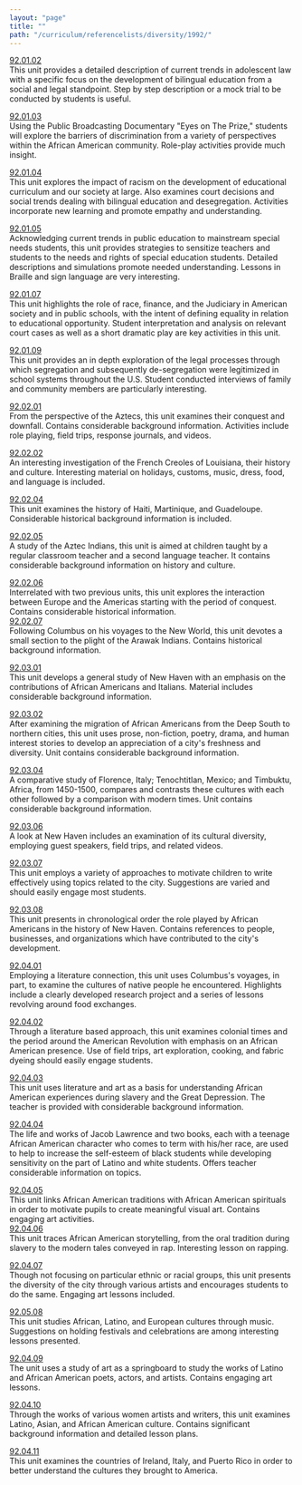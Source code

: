 ```yaml
---
layout: "page"
title: ""
path: "/curriculum/referencelists/diversity/1992/"
---
```

<main><a href="../../../guides/1992/1/92.01.02.x.html">92.01.02</a> <br/> This unit provides a detailed description of current trends in adolescent law with a specific focus on the development of bilingual education from a social and legal standpoint. Step by step description or a mock trial to be conducted by students is useful. <p> <a href="../../../guides/1992/1/92.01.03.x.html">92.01.03</a> <br/> Using the Public Broadcasting Documentary "Eyes on The Prize," students will explore the barriers of discrimination from a variety of perspectives within the African American community. Role-play activities provide much insight. </p><p> <a href="../../../guides/1992/1/92.01.04.x.html">92.01.04</a> <br/> This unit explores the impact of racism on the development of educational curriculum and our society at large. Also examines court decisions and social trends dealing with bilingual education and desegregation. Activities incorporate new learning and promote empathy and understanding. </p><p> <a href="../../../guides/1992/1/92.01.05.x.html">92.01.05</a> <br/> Acknowledging current trends in public education to mainstream special needs students, this unit provides strategies to sensitize teachers and students to the needs and rights of special education students. Detailed descriptions and simulations promote needed understanding. Lessons in Braille and sign language are very interesting. </p><p> <a href="../../../guides/1992/1/92.01.07.x.html">92.01.07</a> <br/> This unit highlights the role of race, finance, and the Judiciary in American society and in public schools, with the intent of defining equality in relation to educational opportunity. Student interpretation and analysis on relevant court cases as well as a short dramatic play are key activities in this unit. </p><p> <a href="../../../guides/1992/1/92.01.09.x.html">92.01.09</a> <br/> This unit provides an in depth exploration of the legal processes through which segregation and subsequently de-segregation were legitimized in school systems throughout the U.S. Student conducted interviews of family and community members are particularly interesting. </p><p> <a href="../../../guides/1992/2/92.02.01.x.html">92.02.01</a> <br/> From the perspective of the Aztecs, this unit examines their conquest and downfall. Contains considerable background information. Activities include role playing, field trips, response journals, and videos. </p><p> <a href="../../../guides/1992/2/92.02.02.x.html">92.02.02</a> <br/> An interesting investigation of the French Creoles of Louisiana, their history and culture. Interesting material on holidays, customs, music, dress, food, and language is included. </p><p> <a href="../../../guides/1992/2/92.02.04.x.html">92.02.04</a> <br/> This unit examines the history of Haiti, Martinique, and Guadeloupe. Considerable historical background information is included. </p><p> <a href="../../../guides/1992/2/92.02.05.x.html">92.02.05</a> <br/> A study of the Aztec Indians, this unit is aimed at children taught by a regular classroom teacher and a second language teacher. It contains considerable background information on history and culture. </p><p> <a href="../../../guides/1992/2/92.02.06.x.html">92.02.06</a> <br/> Interrelated with two previous units, this unit explores the interaction between Europe and the Americas starting with the period of conquest. Contains considerable historical information. <br/> <a href="../../../guides/1992/2/92.02.07.x.html">92.02.07</a> <br/> Following Columbus on his voyages to the New World, this unit devotes a small section to the plight of the Arawak Indians. Contains historical background information. </p><p> <a href="../../../guides/1992/3/92.03.01.x.html">92.03.01</a> <br/> This unit develops a general study of New Haven with an emphasis on the contributions of African Americans and Italians. Material includes considerable background information. </p><p> <a href="../../../guides/1992/3/92.03.02.x.html">92.03.02</a> <br/> After examining the migration of African Americans from the Deep South to northern cities, this unit uses prose, non-fiction, poetry, drama, and human interest stories to develop an appreciation of a city's freshness and diversity. Unit contains considerable background information. </p><p> <a href="../../../guides/1992/3/92.03.04.x.html">92.03.04</a> <br/> A comparative study of Florence, Italy; Tenochtitlan, Mexico; and Timbuktu, Africa, from 1450-1500, compares and contrasts these cultures with each other followed by a comparison with modern times. Unit contains considerable background information. </p><p> <a href="../../../guides/1992/3/92.03.06.x.html">92.03.06</a> <br/> A look at New Haven includes an examination of its cultural diversity, employing guest speakers, field trips, and related videos. </p><p> <a href="../../../guides/1992/3/92.03.07.x.html">92.03.07</a> <br/> This unit employs a variety of approaches to motivate children to write effectively using topics related to the city. Suggestions are varied and should easily engage most students. </p><p> <a href="../../../guides/1992/3/92.03.08.x.html">92.03.08</a> <br/> This unit presents in chronological order the role played by African Americans in the history of New Haven. Contains references to people, businesses, and organizations which have contributed to the city's development. </p><p> <a href="../../../guides/1992/4/92.04.01.x.html">92.04.01</a> <br/> Employing a literature connection, this unit uses Columbus's voyages, in part, to examine the cultures of native people he encountered. Highlights include a clearly developed research project and a series of lessons revolving around food exchanges. </p><p> <a href="../../../guides/1992/4/92.04.02.x.html">92.04.02</a> <br/> Through a literature based approach, this unit examines colonial times and the period around the American Revolution with emphasis on an African American presence. Use of field trips, art exploration, cooking, and fabric dyeing should easily engage students. </p><p> <a href="../../../guides/1992/4/92.04.03.x.html">92.04.03</a> <br/> This unit uses literature and art as a basis for understanding African American experiences during slavery and the Great Depression. The teacher is provided with considerable background information. </p><p> <a href="../../../guides/1992/4/92.04.04.x.html">92.04.04</a> <br/> The life and works of Jacob Lawrence and two books, each with a teenage African American character who comes to term with his/her race, are used to help to increase the self-esteem of black students while developing sensitivity on the part of Latino and white students. Offers teacher considerable information on topics. </p><p> <a href="../../../guides/1992/4/92.04.05.x.html">92.04.05</a> <br/> This unit links African American traditions with African American spirituals in order to motivate pupils to create meaningful visual art. Contains engaging art activities. <br/> <a href="../../../guides/1992/4/92.04.06.x.html">92.04.06</a> <br/> This unit traces African American storytelling, from the oral tradition during slavery to the modern tales conveyed in rap. Interesting lesson on rapping. </p><p> <a href="../../../guides/1992/4/92.04.07.x.html">92.04.07</a> <br/> Though not focusing on particular ethnic or racial groups, this unit presents the diversity of the city through various artists and encourages students to do the same. Engaging art lessons included. </p><p> <a href="../../../guides/1992/5/92.05.08.x.html">92.05.08</a> <br/> This unit studies African, Latino, and European cultures through music. Suggestions on holding festivals and celebrations are among interesting lessons presented. </p><p> <a href="../../../guides/1992/4/92.04.09.x.html">92.04.09</a> <br/> The unit uses a study of art as a springboard to study the works of Latino and African American poets, actors, and artists. Contains engaging art lessons. </p><p> <a href="../../../guides/1992/4/92.04.10.x.html">92.04.10</a> <br/> Through the works of various women artists and writers, this unit examines Latino, Asian, and African American culture. Contains significant background information and detailed lesson plans. </p><p> <a href="../../../guides/1992/4/92.04.11.x.html">92.04.11</a> <br/> This unit examines the countries of Ireland, Italy, and Puerto Rico in order to better understand the cultures they brought to America. <br/> <br/> 
</p></main>